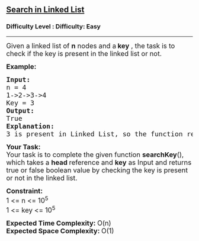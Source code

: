 <h2><a href="https://www.geeksforgeeks.org/problems/search-in-linked-list-1664434326/1?utm_source=youtube&utm_medium=collab_striver_ytdescription&utm_campaign=search-in-linked-list-1664434326">Search in Linked List</a></h2><h3>Difficulty Level : Difficulty: Easy</h3><hr><div class="problems_problem_content__Xm_eO" style="user-select: text;"><p style="user-select: text;"><span style="font-size: 18px; user-select: text;">Given a linked list of <strong style="user-select: text;">n</strong> nodes and a<strong style="user-select: text;"> key</strong> , the task is to check if the key&nbsp;is present in the linked list or&nbsp;not.</span></p>
<p style="user-select: text;"><strong style="user-select: text;"><span style="font-size: 18px; user-select: text;">Example:</span></strong></p>
<pre style="user-select: text;"><strong style="user-select: text;"><span style="font-size: 18px; user-select: text;">Input:
</span></strong><span style="font-size: 18px; user-select: text;">n = 4
1-&gt;2-&gt;3-&gt;4
Key = 3
<strong style="user-select: text;">Output:
</strong>True
<strong style="user-select: text;">Explanation:</strong>
3 is present in Linked List, so the function returns true.</span></pre>
<p style="user-select: text;"><strong style="user-select: text;"><span style="font-size: 18px; user-select: text;">Your Task:</span></strong><br style="user-select: text;"><span style="font-size: 18px; user-select: text;">Your task is to complete the given function <strong style="user-select: text;">searchKey</strong>(), which takes a <strong style="user-select: text;">head </strong>reference and <strong style="user-select: text;">key</strong> as Input&nbsp;and returns true or false boolean value by checking the key is present or not in the linked list.</span></p>
<p style="user-select: text;"><span style="font-size: 18px; user-select: text;"><strong style="user-select: text;">Constraint:</strong><br style="user-select: text;">1 &lt;= n &lt;= 10<sup style="user-select: text;">5</sup><br style="user-select: text;">1 &lt;= key &lt;= 10<sup style="user-select: text;">5</sup></span></p>
<p style="user-select: text;"><strong style="user-select: text;"><span style="font-size: 18px; user-select: text;">Expected Time Complexity: </span></strong><span style="font-size: 18px; user-select: text;">O(n)</span><br style="user-select: text;"><strong style="user-select: text;"><span style="font-size: 18px; user-select: text;">Expected Space Complexity: </span></strong><span style="font-size: 18px; user-select: text;">O(1)</span></p></div>
